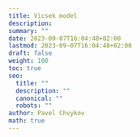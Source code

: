 ```yaml
---
title: Vicsek model
description: 
summary: ""
date: 2023-09-07T16:04:48+02:00
lastmod: 2023-09-07T16:04:48+02:00
draft: false
weight: 100
toc: true
seo:
  title: ""
  description: ""
  canonical: ""
  robots: ""
author: Pavel Chvykov
math: true
---
```


